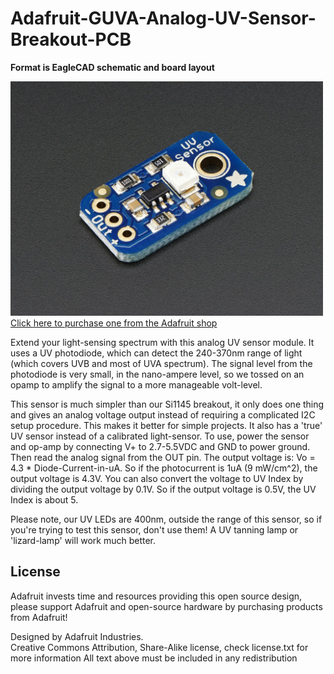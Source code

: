 # Adafruit-GUVA-Analog-UV-Sensor-Breakout-PCB

__Format is EagleCAD schematic and board layout__

<a href="http://www.adafruit.com/products/1918"><img src="assets/image.jpg?raw=true" width="500px"><br/>Click here to purchase one from the Adafruit shop</a>

Extend your light-sensing spectrum with this analog UV sensor module. It uses a UV photodiode, which can detect the 240-370nm range of light (which covers UVB and most of UVA spectrum). The signal level from the photodiode is very small, in the nano-ampere level, so we tossed on an opamp to amplify the signal to a more manageable volt-level.

This sensor is much simpler than our Si1145 breakout, it only does one thing and gives an analog voltage output instead of requiring a complicated I2C setup procedure. This makes it better for simple projects. It also has a 'true' UV sensor instead of a calibrated light-sensor. To use, power the sensor and op-amp by connecting V+ to 2.7-5.5VDC and GND to power ground. Then read the analog signal from the OUT pin. The output voltage is: Vo = 4.3 * Diode-Current-in-uA. So if the photocurrent is 1uA (9 mW/cm^2), the output voltage is 4.3V. You can also convert the voltage to UV Index by dividing the output voltage by 0.1V. So if the output voltage is 0.5V, the UV Index is about 5.

Please note, our UV LEDs are 400nm, outside the range of this sensor, so if you're trying to test this sensor, don't use them! A UV tanning lamp or 'lizard-lamp' will work much better.

## License

Adafruit invests time and resources providing this open source design, 
please support Adafruit and open-source hardware by purchasing 
products from Adafruit!

Designed by Adafruit Industries.  
Creative Commons Attribution, Share-Alike license, check license.txt for more information
All text above must be included in any redistribution
